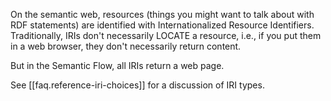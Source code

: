 
On the semantic web, resources (things you might want to talk about with RDF statements) are identified with Internationalized Resource Identifiers. Traditionally, IRIs don't necessarily LOCATE a resource, i.e., if you put them in a web browser, they don't necessarily return content.

But in the Semantic Flow, all IRIs return a web page. 

See [[faq.reference-iri-choices]] for a discussion of IRI types. 

